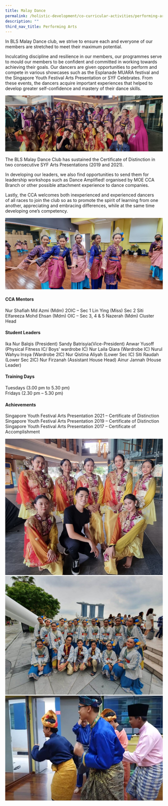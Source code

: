 ```yaml
---
title: Malay Dance
permalink: /holistic-development/co-curricular-activities/performing-arts/malay-dance/
description: ""
third_nav_title: Performing Arts
---
```

In BLS Malay Dance club, we strive to ensure each and everyone of our members are stretched to meet their maximum potential.

Inculcating discipline and resilience in our members, our programmes serve to mould our members to be confident and committed in working towards achieving their goals. Our dancers are given opportunities to perform and compete in various showcases such as the Esplanade MUARA festival and the Singapore Youth Festival Arts Presentation or SYF Celebrates. From these events, the dancers acquire important experiences that helped to develop greater self-confidence and mastery of their dance skills.

![](/images/MD.jpg)

The BLS Malay Dance Club has sustained the Certificate of Distinction in two consecutive SYF Arts Presentations (2019 and 2021).

In developing our leaders, we also find opportunities to send them for leadership workshops such as Dance Amplified! organised by MOE CCA Branch or other possible attachment experience to dance companies.

Lastly, the CCA welcomes both inexperienced and experienced dancers of all races to join the club so as to promote the spirit of learning from one another, appreciating and embracing differences, while at the same time developing one’s competency.

![](/images/MD2.jpg)

#### **CCA Mentors**
Nur Shafiah Md Azmi (Mdm) 2OIC – Sec 1
Lin Ying (Miss) Sec 2
Siti Elfareeza Mohd Ehsan (Mdm) OIC – Sec 3, 4 & 5
Nazerah (Mdm) Cluster Head

#### **Student Leaders**
Ika Nur Balqis (President)
Sandy Batrisyia(Vice-President)
Anwar Yusoff  (Physical Fitness IC/ Boys’ wardrobe IC)
Nur Laila Qiara (Wardrobe IC)
Nurul Wahyu Insya (Wardrobe 2IC)
Nur Qistina Aliyah (Lower Sec IC)
Siti Raudah (Lower Sec 2IC)
Nur Firzanah (Assistant House Head)
Ainur Jannah (House Leader)

#### **Training Days**
Tuesdays (3.00 pm to 5.30 pm)<br>
Fridays (2.30 pm – 5.30 pm)

#### **Achievements**
Singapore Youth Festival Arts Presentation 2021 – Certificate of Distinction<br>
Singapore Youth Festival Arts Presentation 2019 – Certificate of Distinction<br>
Singapore Youth Festival Arts Presentation 2017 – Certificate of Accomplishment

![](/images/MD3.jpg)
![](/images/MD4.jpg)
![](/images/MD5.jpg)